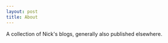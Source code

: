 ```yaml
---
layout: post
title: About
---
```


A collection of Nick's blogs, generally also published elsewhere.
